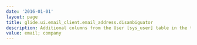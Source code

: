```yaml
---
date: '2016-01-01'
layout: page
title: glide.ui.email_client.email_address.disambiguator
description: Additional columns from the User [sys_user] table in the to, cc, and bcc autocomplete list. This can help distinguish between individuals who have the same first and last names and ensures that users select the proper recipient for an email.
value: email; company 
---
```


